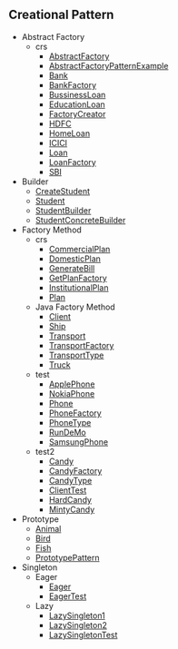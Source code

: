 
## Creational Pattern
  * Abstract Factory
    * crs
      * [AbstractFactory](https://github.com/hoangtien2k3qx1/Java-Design-Patterns/blob/main/Creational_Pattern/Abstract_Factory/crs/AbstractFactory.java)
      * [AbstractFactoryPatternExample](https://github.com/hoangtien2k3qx1/Java-Design-Patterns/blob/main/Creational_Pattern/Abstract_Factory/crs/AbstractFactoryPatternExample.java)
      * [Bank](https://github.com/hoangtien2k3qx1/Java-Design-Patterns/blob/main/Creational_Pattern/Abstract_Factory/crs/Bank.java)
      * [BankFactory](https://github.com/hoangtien2k3qx1/Java-Design-Patterns/blob/main/Creational_Pattern/Abstract_Factory/crs/BankFactory.java)
      * [BussinessLoan](https://github.com/hoangtien2k3qx1/Java-Design-Patterns/blob/main/Creational_Pattern/Abstract_Factory/crs/BussinessLoan.java)
      * [EducationLoan](https://github.com/hoangtien2k3qx1/Java-Design-Patterns/blob/main/Creational_Pattern/Abstract_Factory/crs/EducationLoan.java)
      * [FactoryCreator](https://github.com/hoangtien2k3qx1/Java-Design-Patterns/blob/main/Creational_Pattern/Abstract_Factory/crs/FactoryCreator.java)
      * [HDFC](https://github.com/hoangtien2k3qx1/Java-Design-Patterns/blob/main/Creational_Pattern/Abstract_Factory/crs/HDFC.java)
      * [HomeLoan](https://github.com/hoangtien2k3qx1/Java-Design-Patterns/blob/main/Creational_Pattern/Abstract_Factory/crs/HomeLoan.java)
      * [ICICI](https://github.com/hoangtien2k3qx1/Java-Design-Patterns/blob/main/Creational_Pattern/Abstract_Factory/crs/ICICI.java)
      * [Loan](https://github.com/hoangtien2k3qx1/Java-Design-Patterns/blob/main/Creational_Pattern/Abstract_Factory/crs/Loan.java)
      * [LoanFactory](https://github.com/hoangtien2k3qx1/Java-Design-Patterns/blob/main/Creational_Pattern/Abstract_Factory/crs/LoanFactory.java)
      * [SBI](https://github.com/hoangtien2k3qx1/Java-Design-Patterns/blob/main/Creational_Pattern/Abstract_Factory/crs/SBI.java)
  * Builder
    * [CreateStudent](https://github.com/hoangtien2k3qx1/Java-Design-Patterns/blob/main/Creational_Pattern/Builder/CreateStudent.java)
    * [Student](https://github.com/hoangtien2k3qx1/Java-Design-Patterns/blob/main/Creational_Pattern/Builder/Student.java)
    * [StudentBuilder](https://github.com/hoangtien2k3qx1/Java-Design-Patterns/blob/main/Creational_Pattern/Builder/StudentBuilder.java)
    * [StudentConcreteBuilder](https://github.com/hoangtien2k3qx1/Java-Design-Patterns/blob/main/Creational_Pattern/Builder/StudentConcreteBuilder.java)
  * Factory Method
    * crs
      * [CommercialPlan](https://github.com/hoangtien2k3qx1/Java-Design-Patterns/blob/main/Creational_Pattern/Factory_Method/crs/CommercialPlan.java)
      * [DomesticPlan](https://github.com/hoangtien2k3qx1/Java-Design-Patterns/blob/main/Creational_Pattern/Factory_Method/crs/DomesticPlan.java)
      * [GenerateBill](https://github.com/hoangtien2k3qx1/Java-Design-Patterns/blob/main/Creational_Pattern/Factory_Method/crs/GenerateBill.java)
      * [GetPlanFactory](https://github.com/hoangtien2k3qx1/Java-Design-Patterns/blob/main/Creational_Pattern/Factory_Method/crs/GetPlanFactory.java)
      * [InstitutionalPlan](https://github.com/hoangtien2k3qx1/Java-Design-Patterns/blob/main/Creational_Pattern/Factory_Method/crs/InstitutionalPlan.java)
      * [Plan](https://github.com/hoangtien2k3qx1/Java-Design-Patterns/blob/main/Creational_Pattern/Factory_Method/crs/Plan.java)
    * Java Factory Method
      * [Client](https://github.com/hoangtien2k3qx1/Java-Design-Patterns/blob/main/Creational_Pattern/Factory_Method/Java_Factory_Method/Client.java)
      * [Ship](https://github.com/hoangtien2k3qx1/Java-Design-Patterns/blob/main/Creational_Pattern/Factory_Method/Java_Factory_Method/Ship.java)
      * [Transport](https://github.com/hoangtien2k3qx1/Java-Design-Patterns/blob/main/Creational_Pattern/Factory_Method/Java_Factory_Method/Transport.java)
      * [TransportFactory](https://github.com/hoangtien2k3qx1/Java-Design-Patterns/blob/main/Creational_Pattern/Factory_Method/Java_Factory_Method/TransportFactory.java)
      * [TransportType](https://github.com/hoangtien2k3qx1/Java-Design-Patterns/blob/main/Creational_Pattern/Factory_Method/Java_Factory_Method/TransportType.java)
      * [Truck](https://github.com/hoangtien2k3qx1/Java-Design-Patterns/blob/main/Creational_Pattern/Factory_Method/Java_Factory_Method/Truck.java)
    * test
      * [ApplePhone](https://github.com/hoangtien2k3qx1/Java-Design-Patterns/blob/main/Creational_Pattern/Factory_Method/test/ApplePhone.java)
      * [NokiaPhone](https://github.com/hoangtien2k3qx1/Java-Design-Patterns/blob/main/Creational_Pattern/Factory_Method/test/NokiaPhone.java)
      * [Phone](https://github.com/hoangtien2k3qx1/Java-Design-Patterns/blob/main/Creational_Pattern/Factory_Method/test/Phone.java)
      * [PhoneFactory](https://github.com/hoangtien2k3qx1/Java-Design-Patterns/blob/main/Creational_Pattern/Factory_Method/test/PhoneFactory.java)
      * [PhoneType](https://github.com/hoangtien2k3qx1/Java-Design-Patterns/blob/main/Creational_Pattern/Factory_Method/test/PhoneType.java)
      * [RunDeMo](https://github.com/hoangtien2k3qx1/Java-Design-Patterns/blob/main/Creational_Pattern/Factory_Method/test/RunDeMo.java)
      * [SamsungPhone](https://github.com/hoangtien2k3qx1/Java-Design-Patterns/blob/main/Creational_Pattern/Factory_Method/test/SamsungPhone.java)
    * test2
      * [Candy](https://github.com/hoangtien2k3qx1/Java-Design-Patterns/blob/main/Creational_Pattern/Factory_Method/test2/Candy.java)
      * [CandyFactory](https://github.com/hoangtien2k3qx1/Java-Design-Patterns/blob/main/Creational_Pattern/Factory_Method/test2/CandyFactory.java)
      * [CandyType](https://github.com/hoangtien2k3qx1/Java-Design-Patterns/blob/main/Creational_Pattern/Factory_Method/test2/CandyType.java)
      * [ClientTest](https://github.com/hoangtien2k3qx1/Java-Design-Patterns/blob/main/Creational_Pattern/Factory_Method/test2/ClientTest.java)
      * [HardCandy](https://github.com/hoangtien2k3qx1/Java-Design-Patterns/blob/main/Creational_Pattern/Factory_Method/test2/HardCandy.java)
      * [MintyCandy](https://github.com/hoangtien2k3qx1/Java-Design-Patterns/blob/main/Creational_Pattern/Factory_Method/test2/MintyCandy.java)
  * Prototype
    * [Animal](https://github.com/hoangtien2k3qx1/Java-Design-Patterns/blob/main/Creational_Pattern/Prototype/Animal.java)
    * [Bird](https://github.com/hoangtien2k3qx1/Java-Design-Patterns/blob/main/Creational_Pattern/Prototype/Bird.java)
    * [Fish](https://github.com/hoangtien2k3qx1/Java-Design-Patterns/blob/main/Creational_Pattern/Prototype/Fish.java)
    * [PrototypePattern](https://github.com/hoangtien2k3qx1/Java-Design-Patterns/blob/main/Creational_Pattern/Prototype/PrototypePattern.java)
  * Singleton
    * Eager
      * [Eager](https://github.com/hoangtien2k3qx1/Java-Design-Patterns/blob/main/Creational_Pattern/Singleton/Eager/Eager.java)
      * [EagerTest](https://github.com/hoangtien2k3qx1/Java-Design-Patterns/blob/main/Creational_Pattern/Singleton/Eager/EagerTest.java)
    * Lazy
      * [LazySingleton1](https://github.com/hoangtien2k3qx1/Java-Design-Patterns/blob/main/Creational_Pattern/Singleton/Lazy/LazySingleton1.java)
      * [LazySingleton2](https://github.com/hoangtien2k3qx1/Java-Design-Patterns/blob/main/Creational_Pattern/Singleton/Lazy/LazySingleton2.java)
      * [LazySingletonTest](https://github.com/hoangtien2k3qx1/Java-Design-Patterns/blob/main/Creational_Pattern/Singleton/Lazy/LazySingletonTest.java)
